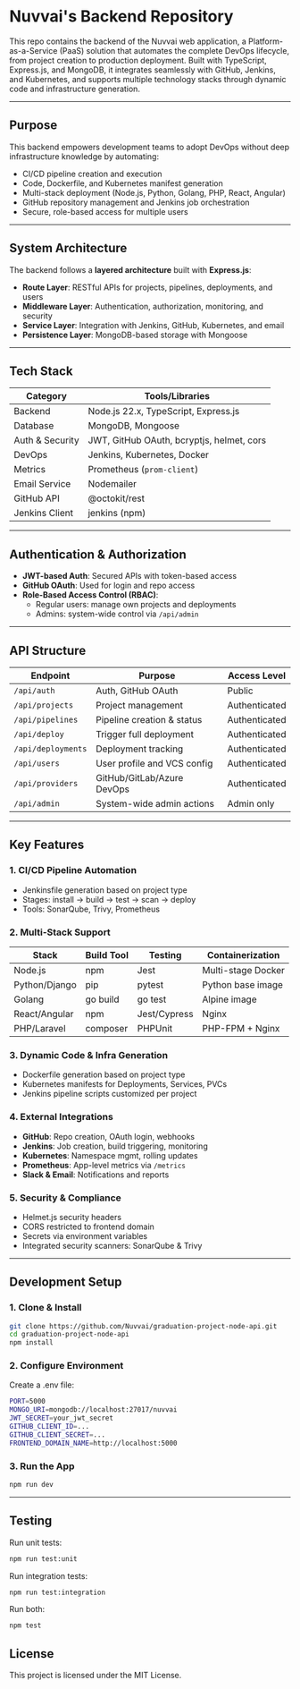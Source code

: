 # Nuvvai's Backend Repository

This repo contains the backend of the Nuvvai web application, a Platform-as-a-Service (PaaS) solution that automates the complete DevOps lifecycle, from project creation to production deployment. Built with TypeScript, Express.js, and MongoDB, it integrates seamlessly with GitHub, Jenkins, and Kubernetes, and supports multiple technology stacks through dynamic code and infrastructure generation.

---

## Purpose

This backend empowers development teams to adopt DevOps without deep infrastructure knowledge by automating:

- CI/CD pipeline creation and execution
- Code, Dockerfile, and Kubernetes manifest generation
- Multi-stack deployment (Node.js, Python, Golang, PHP, React, Angular)
- GitHub repository management and Jenkins job orchestration
- Secure, role-based access for multiple users

---

## System Architecture

The backend follows a **layered architecture** built with **Express.js**:

- **Route Layer**: RESTful APIs for projects, pipelines, deployments, and users
- **Middleware Layer**: Authentication, authorization, monitoring, and security
- **Service Layer**: Integration with Jenkins, GitHub, Kubernetes, and email
- **Persistence Layer**: MongoDB-based storage with Mongoose

---

## Tech Stack

| Category        | Tools/Libraries                           |
|----------------|--------------------------------------------|
| Backend         | Node.js 22.x, TypeScript, Express.js      |
| Database        | MongoDB, Mongoose                         |
| Auth & Security | JWT, GitHub OAuth, bcryptjs, helmet, cors |
| DevOps          | Jenkins, Kubernetes, Docker               |
| Metrics         | Prometheus (`prom-client`)                |
| Email Service   | Nodemailer                                |
| GitHub API      | @octokit/rest                             |
| Jenkins Client  | jenkins (npm)                             |

---

## Authentication & Authorization

- **JWT-based Auth**: Secured APIs with token-based access
- **GitHub OAuth**: Used for login and repo access
- **Role-Based Access Control (RBAC)**:
  - Regular users: manage own projects and deployments
  - Admins: system-wide control via `/api/admin`

---

## API Structure

| Endpoint             | Purpose                       | Access Level     |
|----------------------|-------------------------------|------------------|
| `/api/auth`          | Auth, GitHub OAuth            | Public           |
| `/api/projects`      | Project management            | Authenticated    |
| `/api/pipelines`     | Pipeline creation & status    | Authenticated    |
| `/api/deploy`        | Trigger full deployment       | Authenticated    |
| `/api/deployments`   | Deployment tracking           | Authenticated    |
| `/api/users`         | User profile and VCS config   | Authenticated    |
| `/api/providers`     | GitHub/GitLab/Azure DevOps    | Authenticated    |
| `/api/admin`         | System-wide admin actions     | Admin only       |

---

## Key Features

### 1. **CI/CD Pipeline Automation**
- Jenkinsfile generation based on project type
- Stages: install → build → test → scan → deploy
- Tools: SonarQube, Trivy, Prometheus

### 2. **Multi-Stack Support**
| Stack         | Build Tool       | Testing        | Containerization    |
|---------------|------------------|----------------|---------------------|
| Node.js       | npm              | Jest           | Multi-stage Docker  |
| Python/Django | pip              | pytest         | Python base image   |
| Golang        | go build         | go test        | Alpine image        |
| React/Angular | npm              | Jest/Cypress   | Nginx               |
| PHP/Laravel   | composer          | PHPUnit        | PHP-FPM + Nginx     |

### 3. **Dynamic Code & Infra Generation**
- Dockerfile generation based on project type
- Kubernetes manifests for Deployments, Services, PVCs
- Jenkins pipeline scripts customized per project

### 4. **External Integrations**
- **GitHub**: Repo creation, OAuth login, webhooks
- **Jenkins**: Job creation, build triggering, monitoring
- **Kubernetes**: Namespace mgmt, rolling updates
- **Prometheus**: App-level metrics via `/metrics`
- **Slack & Email**: Notifications and reports

### 5. **Security & Compliance**
- Helmet.js security headers
- CORS restricted to frontend domain
- Secrets via environment variables
- Integrated security scanners: SonarQube & Trivy

---
## Development Setup

### 1. Clone & Install

```bash
git clone https://github.com/Nuvvai/graduation-project-node-api.git
cd graduation-project-node-api
npm install
```
### 2. Configure Environment
Create a .env file:
```bash
PORT=5000
MONGO_URI=mongodb://localhost:27017/nuvvai
JWT_SECRET=your_jwt_secret
GITHUB_CLIENT_ID=...
GITHUB_CLIENT_SECRET=...
FRONTEND_DOMAIN_NAME=http://localhost:5000
```
### 3. Run the App
```bash
npm run dev
```
---
## Testing

Run unit tests:
```bash
npm run test:unit
```

Run integration tests:
```bash
npm run test:integration
```

Run both:
```bash
npm test
```


## License
This project is licensed under the MIT License.

